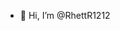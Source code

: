- 👋 Hi, I’m @RhettR1212


<!---
RhettR1212/RhettR1212 is a ✨ special ✨ repository because its `README.md` (this file) appears on your GitHub profile.
You can click the Preview link to take a look at your changes.
--->
